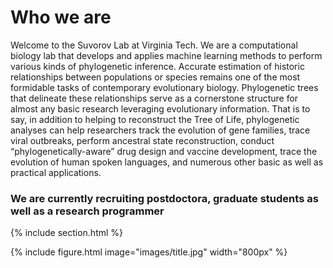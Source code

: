 ---
---

# Who we are 


Welcome to the Suvorov Lab at Virginia Tech. We are a computational biology lab that develops and applies machine learning methods to perform various kinds of phylogenetic inference. Accurate estimation of historic relationships between populations or species remains one of the most formidable tasks of contemporary evolutionary biology. Phylogenetic trees that delineate these relationships serve as a cornerstone structure for almost any basic research leveraging evolutionary information. That is to say, in addition to helping to reconstruct the Tree of Life, phylogenetic analyses can help researchers track the evolution of gene families, trace viral outbreaks, perform ancestral state reconstruction, conduct “phylogenetically-aware” drug design and vaccine development, trace the evolution of human spoken languages, and numerous other basic as well as practical applications. 

### We are currently recruiting postdoctora, graduate students as well as a research programmer   


{% include section.html %}

{%
  include figure.html
  image="images/title.jpg"
  width="800px"
%}
